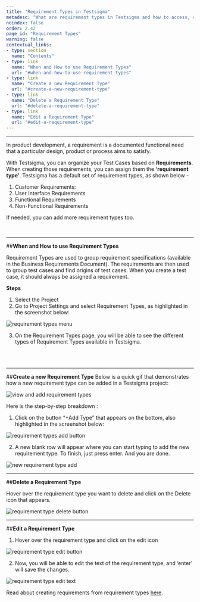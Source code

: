 ```yaml
---
title: "Requirement Types in Testsigma"
metadesc: "What are requirement types in Testsigma and how to access, create, edit and delete them."
noindex: false
order: 2.42
page_id: "Requirement Types"
warning: false
contextual_links:
- type: section
  name: "Contents"
- type: link
  name: "When and How to use Requirement Types"
  url: "#when-and-how-to-use-requirement-types"
- type: link
  name: "Create a new Requirement Type"
  url: "#create-a-new-requirement-type"
- type: link
  name: "Delete a Requirement Type"
  url: "#delete-a-requirement-type"
- type: link
  name: "Edit a Requirement Type"
  url: "#edit-a-requirement-type"
---
```


---
In product development, a requirement is a documented functional need that a particular design, product or process aims to satisfy. 

With Testsigma, you can organize your Test Cases based on **Requirements**. When creating those requirements, you can assign them the **‘requirement type’**.  Testsigma has a default set of requirement types, as shown below - 
1. Customer Requirements:
2. User Interface Requirements 
3. Functional Requirements
4. Non-Functional Requirements

If needed, you can add more requirement types too.

<br>

---
##**When and How to use Requirement Types**

Requirement Types are used to group requirement specifications (available in the Business Requirements Document). The requirements are then used to group test cases and find origins of test cases. When you create a test case, it should always be assigned a requirement.

**Steps**
1. Select the Project
2. Go to Project Settings and select Requirement Types, as highlighted in the screenshot below:

![requirement types menu](https://docs.testsigma.com/images/requirement-types/requirement-types-menu.png)

3. On the Requirement Types page, you will be able to see the different types of Requirement Types available in Testsigma.
<br>
<br>

---
##**Create a new Requirement Type**
Below is a quick gif that demonstrates how a new requirement type can be added in a Testsigma project:

![view and add requirement types](https://docs.testsigma.com/images/requirement-types/view-and-add-requirement-types.gif)


Here is the step-by-step breakdown :

1. Click on the button “+Add Type” that appears on the bottom, also highlighted in the screenshot below:

![requirement types add button](https://docs.testsigma.com/images/requirement-types/requirement-types-add-button.png)


2. A new blank row will appear where you can start typing to add the new requirement type. To finish, just press enter. And you are done.

![new requirement type add](https://docs.testsigma.com/images/requirement-types/new-requirement-types-add.png)


---
##**Delete a Requirement Type**

Hover over the requirement type you want to delete and click on the Delete icon that appears. 

![requirement type delete button](https://docs.testsigma.com/images/requirement-types/requirement-type-delete-button.png)



---
##**Edit a Requirement Type**

1. Hover over the requirement type and click on the edit icon

![requirement type edit button](https://docs.testsigma.com/images/requirement-types/requirement-type-edit-button.png)


2. Now, you will be able to edit the text of the requirement type, and ‘enter’ will save the changes. 

![requirement type edit text](https://docs.testsigma.com/images/requirement-types/requirement-type-edit-text.png)


Read about creating requirements from requirement types [here](https://testsigma.com/docs/projects/requirements/).

